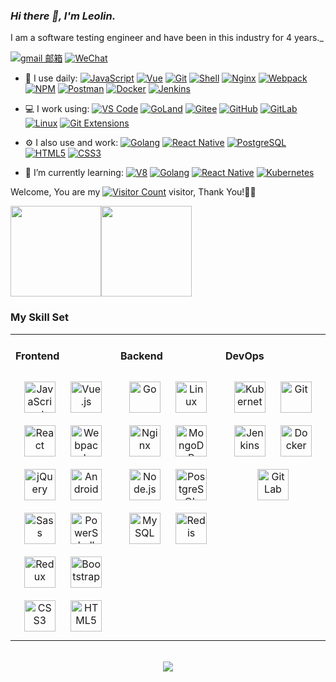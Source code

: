 <link rel="stylesheet" type="text/css" href="./beautiful.css">

### _Hi there 👋, I'm Leolin._

I am a software testing engineer and have been in this industry for 4 years._

[![gmail 邮箱](https://img.shields.io/badge/Gmail-D14836?logo=gmail&logoColor=white)](mailto:6leolin6@gmail.com)
[![WeChat](https://img.shields.io/badge/WeChat-07C160?logo=wechat&logoColor=white)](https://raw.githubusercontent.com/Linlei-dev/nav/v1.0.6/static/images/qrcode_wechat02.jpg)

- 🚀 I use daily:
  [![JavaScript](https://img.shields.io/badge/JavaScript-000000?logo=JavaScript&logoColor=FFCA28)](https://leolin66.top/)
  [![Vue](https://img.shields.io/badge/Vue.js-35495E?logo=vue.js&logoColor=4FC08D)](https://leolin66.top/)
  [![Git](https://img.shields.io/badge/-Git-000000?logo=git&logoColor=FF7043)](https://leolin66.top/)
  [![Shell](https://img.shields.io/badge/-Shell-4EC422?logo=Shell&logoColor=FF7043)](https://leolin66.top/)
  [![Nginx](https://img.shields.io/badge/-Nginx-F6C915?logo=nginx&logoColor=029137)](https://leolin66.top/)
  [![Webpack](https://img.shields.io/badge/-webpack-2B3A42?logo=webpack&logoColor=75AFCC)](https://leolin66.top/)
  [![NPM](https://img.shields.io/badge/-NPM-2875E3?logo=npm&logoColor=029137)](https://leolin66.top/)
  [![Postman](https://img.shields.io/badge/-Postman-7A1FA2?logo=postman&logoColor=FC8019)](https://leolin66.top/)
  [![Docker](https://img.shields.io/badge/docker-20232A?logo=docker&logoColor=61DAFB)](https://leolin66.top/)
  [![Jenkins](https://img.shields.io/badge/-Jenkins-F6C915?logo=jenkins&logoColor=F16061)](https://leolin66.top/)

- 💻 I work using:
  [![VS Code](https://img.shields.io/badge/-VS%20Code-007ACC?style=plastic&logo=visual-studio-code)](https://leolin66.top/)
  [![GoLand](https://img.shields.io/badge/-GoLand-000?logo=goland&logoColor=00ACC1)](https://leolin66.top/)
  [![Gitee](https://img.shields.io/badge/-Gitee-A80025?logo=gitee&logoColor=F16061)](https://leolin66.top/)
  [![GitHub](https://img.shields.io/badge/-GitHub-181717?style=plastic&logo=github)](https://leolin66.top/)
  [![GitLab](https://img.shields.io/badge/-GitLab-FCA121?style=plastic&logo=gitlab)](https://leolin66.top/)
  [![Linux](https://img.shields.io/badge/-Linux-F16061?logo=linux&logoColor=000)](https://leolin66.top/)
  [![Git Extensions](https://img.shields.io/badge/-Git%20Extensions-green?logo=git%20extensions&logoColor=DE3929)](https://leolin66.top/)

- ⚙️ I also use and work:
  [![Golang](https://img.shields.io/badge/-Golang-02569B?logo=go&logoColor=00ACC1)](https://leolin66.top/)
  [![React Native](https://img.shields.io/badge/React_Native-20232A?logo=react&logoColor=61DAFB)](https://leolin66.top/)
  [![PostgreSQL](https://img.shields.io/badge/-PostgreSQL-336791?style=plastic&logo=postgresql)](https://leolin66.top/)
  [![HTML5](https://img.shields.io/badge/-HTML5-E34F26?style=plastic&logo=html5&logoColor=white)](https://leolin66.top/)
  [![CSS3](https://img.shields.io/badge/-CSS3-1572B6?style=plastic&logo=css3)](https://leolin66.top/)

- 🌱 I’m currently learning:
  [![V8](https://img.shields.io/badge/-V8-3DDC84?logo=v8&logoColor=4788F4)](https://leolin66.top/)
  [![Golang](https://img.shields.io/badge/-Golang-02569B?logo=go&logoColor=00ACC1)](https://leolin66.top/)
  [![React Native](https://img.shields.io/badge/React_Native-20232A?logo=react&logoColor=61DAFB)](https://leolin66.top/)
  [![Kubernetes](https://img.shields.io/badge/-Kubernetes-F5F5F5?logo=Kubernetes&logoColor=316CE6)](https://leolin66.top/)


Welcome, You are my [![Visitor Count](https://profile-counter.glitch.me/Linlei-dev/count.svg)](https://leolin66.top/) visitor, Thank You!🎉🎉

<!-- [![Top Langs](https://github-readme-stats.vercel.app/api/top-langs/?username=Linlei-dev&theme=flag-india)](https://github.com/Linlei-dev/github-readme-stats) -->

[<span><img src="https://github-readme-stats.vercel.app/api/top-langs/?username=Linlei-dev&layout=compact" height=145/></span><span><img src="https://github-readme-stats.vercel.app/api?username=Linlei-dev&count_private=true&show_icons=true" height=145/></span>](https://leolin66.top/)

<!--
<table border="0">
<tr>
<td valign="top">
<img src="https://github-readme-stats.vercel.app/api/top-langs/?username=Linlei-dev&layout=compact" alt="Top Langs" height="160" />
</td>
<td valign="top">
<img src="https://github-readme-stats.vercel.app/api?username=Linlei-dev&show_icons=true" alt="Linlei-dev's GitHub stats" height="160" />
</td>
</tr>
</table>
-->

<!--
![Top Langs](https://github-readme-stats.vercel.app/api/top-langs/?username=Linlei-dev&layout=compact)
![Linlei-dev's GitHub stats](https://github-readme-stats.vercel.app/api?username=Linlei-dev&show_icons=true)
-->

### My Skill Set
<table><tr><td valign="top" width="33%">



#### Frontend
<div align="center">
<img style="margin: 10px" src="https://profilinator.rishav.dev/skills-assets/javascript-original.svg" alt="JavaScript" height="50" />
<img style="margin: 10px" src="https://profilinator.rishav.dev/skills-assets/vuejs-original-wordmark.svg" alt="Vue.js" height="50" />
<img style="margin: 10px" src="https://profilinator.rishav.dev/skills-assets/react-original-wordmark.svg" alt="React" height="50" />
<img style="margin: 10px" src="https://profilinator.rishav.dev/skills-assets/webpack-original.svg" alt="Webpack" height="50" />
<img style="margin: 10px" src="https://profilinator.rishav.dev/skills-assets/jquery.png" alt="jQuery" height="50" />
<img style="margin: 10px" src="https://profilinator.rishav.dev/skills-assets/android-original-wordmark.svg" alt="Android" height="50" />
<img style="margin: 10px" src="https://profilinator.rishav.dev/skills-assets/sass-original.svg" alt="Sass" height="50" />
<img style="margin: 10px" src="https://profilinator.rishav.dev/skills-assets/powershell.png" alt="PowerShell" height="50" />
<img style="margin: 10px" src="https://profilinator.rishav.dev/skills-assets/redux-original.svg" alt="Redux" height="50" />
<img style="margin: 10px" src="https://profilinator.rishav.dev/skills-assets/bootstrap-plain.svg" alt="Bootstrap" height="50" />
<img style="margin: 10px" src="https://profilinator.rishav.dev/skills-assets/css3-original-wordmark.svg" alt="CSS3" height="50" />
<img style="margin: 10px" src="https://profilinator.rishav.dev/skills-assets/html5-original-wordmark.svg" alt="HTML5" height="50" />
</div>

</td>
<td valign="top" width="33%">

#### Backend
<div align="center">
<img style="margin: 10px" src="https://profilinator.rishav.dev/skills-assets/go-original.svg" alt="Go" height="50" />
<img style="margin: 10px" src="https://profilinator.rishav.dev/skills-assets/linux-original.svg" alt="Linux" height="50" />
<img style="margin: 10px" src="https://profilinator.rishav.dev/skills-assets/nginx-original.svg" alt="Nginx" height="50" />
<img style="margin: 10px" src="https://profilinator.rishav.dev/skills-assets/mongodb-original-wordmark.svg" alt="MongoDB" height="50" />
<img style="margin: 10px" src="https://profilinator.rishav.dev/skills-assets/nodejs-original-wordmark.svg" alt="Node.js" height="50" />
<img style="margin: 10px" src="https://profilinator.rishav.dev/skills-assets/postgresql-original-wordmark.svg" alt="PostgreSQL" height="50" />
<img style="margin: 10px" src="https://profilinator.rishav.dev/skills-assets/mysql-original-wordmark.svg" alt="MySQL" height="50" />
<img style="margin: 10px" src="https://profilinator.rishav.dev/skills-assets/redis-original-wordmark.svg" alt="Redis" height="50" />
</div>

</td>
<td valign="top" width="33%">

#### DevOps
<div align="center">
<img style="margin: 10px" src="https://profilinator.rishav.dev/skills-assets/kubernetes-icon.svg" alt="Kubernetes" height="50" />
<img style="margin: 10px" src="https://profilinator.rishav.dev/skills-assets/git-scm-icon.svg" alt="Git" height="50" />
<img style="margin: 10px" src="https://profilinator.rishav.dev/skills-assets/jenkins-icon.svg" alt="Jenkins" height="50" />
<img style="margin: 10px" src="https://profilinator.rishav.dev/skills-assets/docker-original-wordmark.svg" alt="Docker" height="50" />
<img style="margin: 10px" src="https://profilinator.rishav.dev/skills-assets/gitlab.svg" alt="GitLab" height="50" />
</div>
</td>
</tr>
</table>

<br/>
<div align="center">
  <a href="https://raw.githubusercontent.com/Linlei-dev/nav/master/static/images/buymeacoffee.jpg" target="_blank" style="display: inline-block;">
    <img
        src="https://img.shields.io/badge/Donate-Buy%20Me%20A%20Coffee-orange.svg?style=flat-square"
        align="center"
    />
  </a>
</div>
